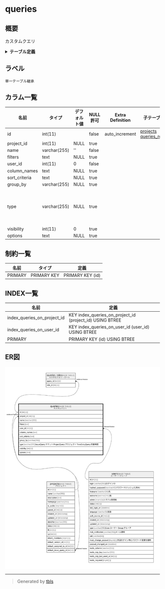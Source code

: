 # queries

## 概要

カスタムクエリ

<details>
<summary><strong>テーブル定義</strong></summary>

```sql
CREATE TABLE `queries` (
  `id` int(11) NOT NULL AUTO_INCREMENT,
  `project_id` int(11) DEFAULT NULL,
  `name` varchar(255) NOT NULL DEFAULT '',
  `filters` text DEFAULT NULL,
  `user_id` int(11) NOT NULL DEFAULT 0,
  `column_names` text DEFAULT NULL,
  `sort_criteria` text DEFAULT NULL,
  `group_by` varchar(255) DEFAULT NULL,
  `type` varchar(255) DEFAULT NULL,
  `visibility` int(11) DEFAULT 0,
  `options` text DEFAULT NULL,
  PRIMARY KEY (`id`),
  KEY `index_queries_on_project_id` (`project_id`),
  KEY `index_queries_on_user_id` (`user_id`)
) ENGINE=InnoDB AUTO_INCREMENT=[Redacted by tbls] DEFAULT CHARSET=utf8mb4 COLLATE=utf8mb4_general_ci
```

</details>

## ラベル

`単一テーブル継承`

## カラム一覧

| 名前            | タイプ          | デフォルト値       | NULL許可   | Extra Definition | 子テーブル                                                     | 親テーブル                   | コメント                                                                             |
| ------------- | ------------ | ------------ | -------- | ---------------- | --------------------------------------------------------- | ----------------------- | -------------------------------------------------------------------------------- |
| id            | int(11)      |              | false    | auto_increment   | [projects](projects.md) [queries_roles](queries_roles.md) |                         |                                                                                  |
| project_id    | int(11)      | NULL         | true     |                  |                                                           | [projects](projects.md) |                                                                                  |
| name          | varchar(255) | ''           | false    |                  |                                                           |                         |                                                                                  |
| filters       | text         | NULL         | true     |                  |                                                           |                         |                                                                                  |
| user_id       | int(11)      | 0            | false    |                  |                                                           | [users](users.md)       |                                                                                  |
| column_names  | text         | NULL         | true     |                  |                                                           |                         |                                                                                  |
| sort_criteria | text         | NULL         | true     |                  |                                                           |                         |                                                                                  |
| group_by      | varchar(255) | NULL         | true     |                  |                                                           |                         |                                                                                  |
| type          | varchar(255) | NULL         | true     |                  |                                                           |                         | IssueQuery:チケット<br>ProjectQuery:プロジェクト<br>TimeEntryQuery:作業時間 <br>               |
| visibility    | int(11)      | 0            | true     |                  |                                                           |                         |                                                                                  |
| options       | text         | NULL         | true     |                  |                                                           |                         |                                                                                  |

## 制約一覧

| 名前      | タイプ         | 定義               |
| ------- | ----------- | ---------------- |
| PRIMARY | PRIMARY KEY | PRIMARY KEY (id) |

## INDEX一覧

| 名前                          | 定義                                                       |
| --------------------------- | -------------------------------------------------------- |
| index_queries_on_project_id | KEY index_queries_on_project_id (project_id) USING BTREE |
| index_queries_on_user_id    | KEY index_queries_on_user_id (user_id) USING BTREE       |
| PRIMARY                     | PRIMARY KEY (id) USING BTREE                             |

## ER図

![er](queries.svg)

---

> Generated by [tbls](https://github.com/k1LoW/tbls)
